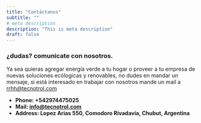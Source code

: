 ```yaml
---
title: "Contáctanos"
subtitle: ""
# meta description
description: "This is meta description"
draft: false
---
```


### ¿dudas? comunicate con nosotros.
Ya sea quieras agregar energía verde a tu hogar o proveer a tu empresa de nuevas soluciones ecólogicas y renovables, no dudes en mandar un mensaje, si está interesado en trabajar con nosotros mande un mail a rrhh@tecnotrol.com

* **Phone: +542974475025** 
* **Mail: info@tecnotrol.com**
* **Address: Lopez Arias 550, Comodoro Rivadavia, Chubut, Argentina**
